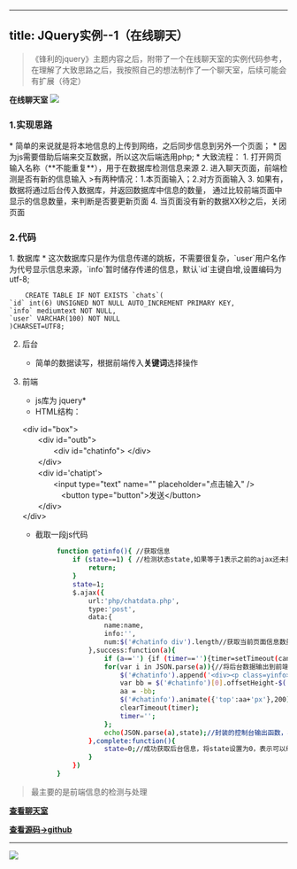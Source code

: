 ------
title: JQuery实例--1（在线聊天）
------
>《锋利的jquery》主题内容之后，附带了一个在线聊天室的实例代码参考，在理解了大致思路之后，我按照自己的想法制作了一个聊天室，后续可能会有扩展（待定）

**在线聊天室**
![](https://cl.ly/361J3N3W0S43/2.gif)

<h3>1.实现思路</h3>
* 简单的来说就是将本地信息的上传到网络，之后同步信息到另外一个页面；
* 因为js需要借助后端来交互数据，所以这次后端选用php;
* 大致流程：
   <!-- more -->
   1. 打开网页输入名称（**不能重复**），用于在数据库检测信息来源
   2. 进入聊天页面，前端检测是否有新的信息输入   
>有两种情况：1.本页面输入；2.对方页面输入
   3. 如果有，数据将通过后台传入数据库，并返回数据库中信息的数量，
通过比较前端页面中显示的信息数量，来判断是否要更新页面
   4. 当页面没有新的数据XX秒之后，关闭页面

<h3>2.代码</h3>
1. 数据库
   * 这次数据库只是作为信息传递的跳板，不需要很复杂，`user`用户名作为代号显示信息来源，`info`暂时储存传递的信息，默认`id`主键自增,设置编码为utf-8;

		CREATE TABLE IF NOT EXISTS `chats`(  
	`id` int(6) UNSIGNED NOT NULL AUTO_INCREMENT PRIMARY KEY,  
	`info` mediumtext NOT NULL,  
	`user` VARCHAR(100) NOT NULL  
    )CHARSET=UTF8;

2. 后台
   + 简单的数据读写，根据前端传入**关键词**选择操作
   
3. 前端
   + js库为  jquery*
   + HTML结构：  

	&lt;div id=&quot;box&quot;&gt;  
	　　&lt;div id=&quot;outb&quot;&gt;  
		　　　　&lt;div id=&quot;chatinfo&quot;&gt; &lt;/div&gt;  
	　　&lt;/div&gt;  
	　　&lt;div id=&#x27;chatipt&#x27;&gt;  
	　　　　&lt;input type=&quot;text&quot;   name=&quot;&quot; placeholder=&quot;点击输入&quot; /&gt;
	　　　　　&lt;button type=&quot;button&quot;&gt;发送&lt;/button&gt;  
	　　&lt;/div&gt;  
	&lt;/div&gt;

	+ 截取一段js代码  
``` bash
			function getinfo(){ //获取信息
				if (state==1) { //检测状态state,如果等于1表示之前的ajax还未执行完毕，则跳过本次
					return;
				}
				state=1;
				$.ajax({
					url:'php/chatdata.php',
					type:'post',
					data:{
						name:name,
						info:'',
						num:$('#chatinfo div').length//获取当前页面信息数量，传递后台
					},success:function(a){
						if (a=='') {if (timer==''){timer=setTimeout(candel,'300000');}return;};//重置计时器
						for(var i in JSON.parse(a)){//将后台数据输出到前端页面
							$('#chatinfo').append('<div><p class=yinfo>'+JSON.parse(a)[i].info+'</p></div>');
							var bb = $('#chatinfo')[0].offsetHeight-$('#chatinfo').parent().height();
							aa = -bb;
							$('#chatinfo').animate({'top':aa+'px'},200);
							clearTimeout(timer);
							timer='';
						};
						echo(JSON.parse(a),state);//封装的控制台输出函数，相当于console.log()
					},complete:function(){
						state=0;//成功获取后台信息，将state设置为0，表示可以继续获取数据
					}
				})
			}
```
> 最主要的是前端信息的检测与处理  

**[查看聊天室](http://xthtx.site/chatonline/chathome.html)**  

**[查看源码->github](https://github.com/sansx/web/tree/master/chatonline)**  



----
![](https://d26dzxoao6i3hh.cloudfront.net/items/3u1r282K3s2U1k2S3f2Z/j2.gif)